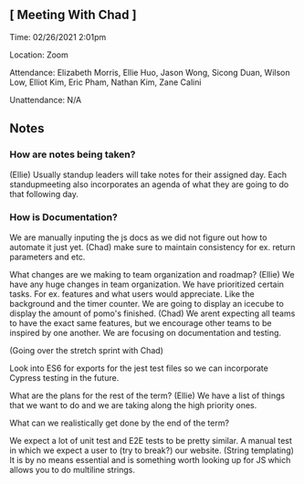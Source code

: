## [ Meeting With Chad ]
Time: 02/26/2021 2:01pm 

Location: Zoom

Attendance:
Elizabeth Morris, Ellie Huo, Jason Wong, Sicong Duan, Wilson Low, Elliot Kim, Eric Pham, Nathan Kim, Zane Calini

Unattendance:
N/A

## Notes

### How are notes being taken?
(Ellie) Usually standup leaders will take notes for their assigned day. Each standupmeeting also incorporates an agenda of what they are going to do that following day.

### How is Documentation?
We are manually inputing the js docs as we did not figure out how to automate it just yet. 
(Chad) make sure to maintain consistency for ex. return parameters and etc. 

What changes are we making to team organization and roadmap?
(Ellie) We have any huge changes in team organization. We have prioritized certain tasks. For ex. features and what users would appreciate. Like the background and the timer counter.
We are going to display an icecube to display the amount of pomo's finished. 
(Chad) We arent expecting all teams to have the exact same features, but we encourage other teams to be inspired by one another.
We are focusing on documentation and testing. 

(Going over the stretch sprint with Chad)

Look into ES6 for exports for the jest test files so we can incorporate Cypress testing in the future.

What are the plans for the rest of the term?
(Ellie) We have a list of things that we want to do and we are taking along the high priority ones.

What can we realistically get done by the end of the term?

We expect a lot of unit test and E2E tests to be pretty similar. A manual test in which we expect a user to (try to break?) our website.
(String templating) It is by no means essential and is something worth looking up for JS which allows you to do multiline strings. 

